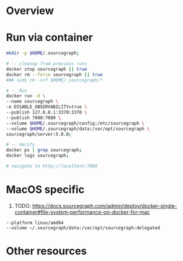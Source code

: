 # Overview


# Run via container
```bash
mkdir -p $HOME/.sourcegraph;

# -- cleanup from previous runs
docker stop sourcegraph || true
docker rm --force sourcegraph || true
### sudo rm -vrf $HOME/.sourcegraph/*

# -- Run
docker run -d \
--name sourcegraph \
-e DISABLE_OBSERVABILITY=true \
--publish 127.0.0.1:3370:3370 \
--publish 7080:7080 \
--volume $HOME/.sourcegraph/config:/etc/sourcegraph \
--volume $HOME/.sourcegraph/data:/var/opt/sourcegraph \
sourcegraph/server:5.0.0;

# -- Verify
docker ps | grep sourcegraph;
docker logs sourcegraph;

# navigate to http://localhost:7080
```


# MacOS specific
1. TODO: https://docs.sourcegraph.com/admin/deploy/docker-single-container#file-system-performance-on-docker-for-mac
```
--platform linux/amd64
--volume ~/.sourcegraph/data:/var/opt/sourcegraph:delegated
```


# Other resources
